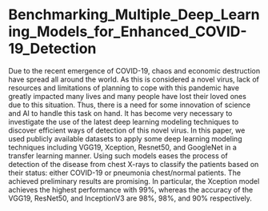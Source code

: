 # Benchmarking_Multiple_Deep_Learning_Models_for_Enhanced_COVID-19_Detection
Due to the recent emergence of COVID-19, chaos and economic destruction have spread all around the world. As this is considered a novel virus, lack of resources and limitations of planning to cope with this pandemic have greatly impacted many lives and many people have lost their loved ones due to this situation. Thus, there is a need for some innovation of science and AI to handle this task on hand. It has become very necessary to investigate the use of the latest deep learning modeling techniques to discover efficient ways of detection of this novel virus. In this paper, we used publicly available datasets to apply some deep learning modeling techniques including VGG19, Xception, Resnet50, and GoogleNet in a transfer learning manner. Using such models eases the process of detection of the disease from chest X-rays to classify the patients based on their status: either COVID-19 or pneumonia chest/normal patients. The achieved preliminary results are promising. In particular, the Xception model achieves the highest performance with 99%, whereas the accuracy of the VGG19, ResNet50, and InceptionV3 are 98%, 98%, and 90% respectively.
